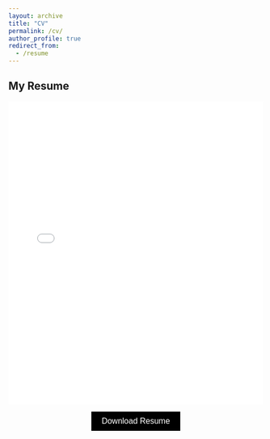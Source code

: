 ```yaml
---
layout: archive
title: "CV"
permalink: /cv/
author_profile: true
redirect_from:
  - /resume
---
```


## My Resume
<iframe src="/files/Smayan Agarwal Resume H2 2024.pdf" width="100%" height="600px" style="border: none;">
    <p>Unable to display PDF. <a href="/files/Smayan Agarwal Resume H2 2024.pdf" download>Download it here</a>.</p>
</iframe>

<p align="center">
  <a href="files/Smayan Agarwal Resume H2 2024.pdf" download>
      <button style="background-color:#000000; color:white; border:none; padding:10px 20px; font-size:16px; cursor:pointer;">
          Download Resume
      </button>
  </a>
</p>
